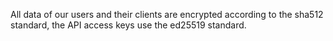 All data of our users and their clients are encrypted according to the sha512 standard, the API access keys use the ed25519 standard.